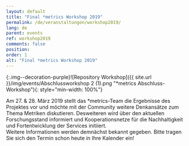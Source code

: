 ```yaml
---
layout: default
title: "Final *metrics Workshop 2019"
permalink: /de/veranstaltungen/workshop2019/
lang: de
parent: events
ref: workshop2019
comments: false
position:
order: 1
alt: "Final *metrics Workshop 2019"
---
```


<!-- Start editing content here-->

{:.img--decoration-purple}![Repository Workshop]({{ site.url }}/img/events/Abschlussworkshop 2 (1).png "*metrics Abschluss-Workshop"){: style="min-width: 100%"}


Am 27. & 28. März 2019 stellt das \*metrics-Team die Ergebnisse des Projektes vor und möchte mit der Community weitere Denkansätze zum Thema Metriken diskutieren. Desweiteren wird über den aktuellen Forschungsstand informiert und Kooperationsnetze für die Nachhaltigkeit und Fortentwicklung der Services initiiert.  
Weitere Informationen werden demnächst bekannt gegeben. Bitte tragen Sie sich den Termin schon heute in Ihre Kalender ein!
